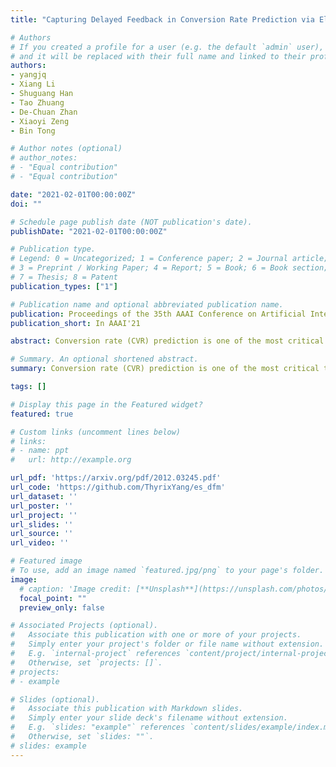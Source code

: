 ```yaml
---
title: "Capturing Delayed Feedback in Conversion Rate Prediction via Elapsed-Time Sampling"

# Authors
# If you created a profile for a user (e.g. the default `admin` user), write the username (folder name) here 
# and it will be replaced with their full name and linked to their profile.
authors:
- yangjq
- Xiang Li
- Shuguang Han
- Tao Zhuang
- De-Chuan Zhan
- Xiaoyi Zeng
- Bin Tong

# Author notes (optional)
# author_notes:
# - "Equal contribution"
# - "Equal contribution"

date: "2021-02-01T00:00:00Z"
doi: ""

# Schedule page publish date (NOT publication's date).
publishDate: "2021-02-01T00:00:00Z"

# Publication type.
# Legend: 0 = Uncategorized; 1 = Conference paper; 2 = Journal article;
# 3 = Preprint / Working Paper; 4 = Report; 5 = Book; 6 = Book section;
# 7 = Thesis; 8 = Patent
publication_types: ["1"]

# Publication name and optional abbreviated publication name.
publication: Proceedings of the 35th AAAI Conference on Artificial Intelligence
publication_short: In AAAI'21

abstract: Conversion rate (CVR) prediction is one of the most critical tasks for digital display advertising. Commercial systems often require to update models in an online learning manner to catch up with the evolving data distribution. However, conversions usually do not happen immediately after a user click. This may result in inaccurate labeling, which is called delayed feedback problem. In previous studies, delayed feedback problem is handled either by waiting positive label for a long period of time, or by consuming the negative sample on its arrival and then insert a positive duplicate when a conversion happens later. Indeed, there is a trade-off between waiting for more accurate labels and utilizing fresh data, which is not considered in existing works. To strike a balance in this trade-off, we propose Elapsed-Time Sampling Delayed Feedback Model (ES-DFM), which models the relationship between the observed conversion distribution and the true conversion distribution. Then we optimize the expectation of true conversion distribution via importance sampling under the elapsed-time sampling distribution. We further estimate the importance weight for each instance, which is used as the weight of loss function in CVR prediction. To demonstrate the effectiveness of ES-DFM, we conduct extensive experiments on a public data and a private industrial dataset. Experimental results confirm that our method consistently outperforms the previous state-of-the-art results.

# Summary. An optional shortened abstract.
summary: Conversion rate (CVR) prediction is one of the most critical tasks for digital display advertising. However, conversions usually do not happen immediately after a user click. We propose Elapsed-Time Sampling Delayed Feedback Model (ES-DFM), which models the relationship between the observed conversion distribution and the true conversion distribution. 

tags: []

# Display this page in the Featured widget?
featured: true

# Custom links (uncomment lines below)
# links:
# - name: ppt
#   url: http://example.org

url_pdf: 'https://arxiv.org/pdf/2012.03245.pdf'
url_code: 'https://github.com/ThyrixYang/es_dfm'
url_dataset: ''
url_poster: ''
url_project: ''
url_slides: ''
url_source: ''
url_video: ''

# Featured image
# To use, add an image named `featured.jpg/png` to your page's folder. 
image:
  # caption: 'Image credit: [**Unsplash**](https://unsplash.com/photos/pLCdAaMFLTE)'
  focal_point: ""
  preview_only: false

# Associated Projects (optional).
#   Associate this publication with one or more of your projects.
#   Simply enter your project's folder or file name without extension.
#   E.g. `internal-project` references `content/project/internal-project/index.md`.
#   Otherwise, set `projects: []`.
# projects:
# - example

# Slides (optional).
#   Associate this publication with Markdown slides.
#   Simply enter your slide deck's filename without extension.
#   E.g. `slides: "example"` references `content/slides/example/index.md`.
#   Otherwise, set `slides: ""`.
# slides: example
---
```

<!-- 
{{% callout note %}}
Click the *Cite* button above to demo the feature to enable visitors to import publication metadata into their reference management software.
{{% /callout %}}

{{% callout note %}}
Create your slides in Markdown - click the *Slides* button to check out the example.
{{% /callout %}} -->

<!-- Supplementary notes can be added here, including [code, math, and images](https://wowchemy.com/docs/writing-markdown-latex/). -->
